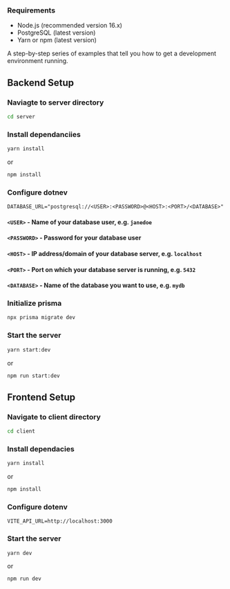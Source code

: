### Requirements
- Node.js (recommended version 16.x)
- PostgreSQL (latest version)
- Yarn or npm (latest version)

A step-by-step series of examples that tell you how to get a development environment running.

## Backend Setup

### Naviagte to server directory
```bash
cd server
```
### Install dependanciies
```bash
yarn install
```
or
```bash
npm install
```

### Configure dotnev
```env
DATABASE_URL="postgresql://<USER>:<PASSWORD>@<HOST>:<PORT>/<DATABASE>"
```
#### `<USER>` - Name of your database user, e.g. `janedoe`
#### `<PASSWORD>` - Password for your database user
#### `<HOST>` - IP address/domain of your database server, e.g. `localhost`
#### `<PORT>` - 	Port on which your database server is running, e.g. `5432`
#### `<DATABASE>` - 	Name of the database you want to use, e.g. `mydb`


### Initialize prisma
```bash
npx prisma migrate dev
```

### Start the server
```bash
yarn start:dev
```

or
```bash
npm run start:dev
```

## Frontend Setup
### Navigate to client directory
```bash
cd client
```

### Install dependacies
```bash
yarn install
```

or

```bash
npm install
```
### Configure dotenv
```env
VITE_API_URL=http://localhost:3000
```

### Start the server
```bash
yarn dev
```

or

```bash
npm run dev
```
